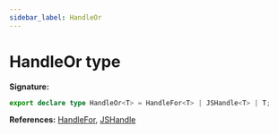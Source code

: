 ```yaml
---
sidebar_label: HandleOr
---
```


# HandleOr type

**Signature:**

```typescript
export declare type HandleOr<T> = HandleFor<T> | JSHandle<T> | T;
```

**References:** [HandleFor](./puppeteer.handlefor.md),
[JSHandle](./puppeteer.jshandle.md)

